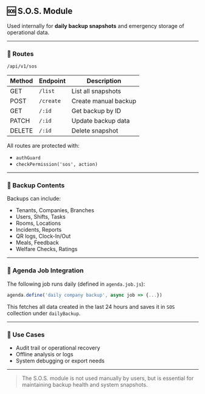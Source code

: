 ## 🆘 S.O.S. Module

Used internally for **daily backup snapshots** and emergency storage of operational data.

---

### 📌 Routes

`/api/v1/sos`

| Method | Endpoint  | Description          |
| ------ | --------- | -------------------- |
| GET    | `/list`   | List all snapshots   |
| POST   | `/create` | Create manual backup |
| GET    | `/:id`    | Get backup by ID     |
| PATCH  | `/:id`    | Update backup data   |
| DELETE | `/:id`    | Delete snapshot      |

All routes are protected with:

* `authGuard`
* `checkPermission('sos', action)`

---

### 💾 Backup Contents

Backups can include:

* Tenants, Companies, Branches
* Users, Shifts, Tasks
* Rooms, Locations
* Incidents, Reports
* QR logs, Clock-In/Out
* Meals, Feedback
* Welfare Checks, Ratings

---

### 🧠 Agenda Job Integration

The following job runs daily (defined in `agenda.job.js`):

```js
agenda.define('daily company backup', async job => {...})
```

This fetches all data created in the last 24 hours and saves it in `SOS` collection under `dailyBackup`.

---

### 🧩 Use Cases

* Audit trail or operational recovery
* Offline analysis or logs
* System debugging or export needs

---

> The S.O.S. module is not used manually by users, but is essential for maintaining backup health and system snapshots.